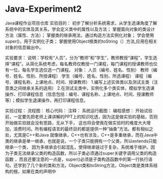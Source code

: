 # Java-Experiment2
Java课程作业项目仓库
实验目的：
初步了解分析系统需求，从学生选课角度了解系统中的实体及其关系，学会定义类中的属性以及方法；
掌握面向对象的类设计方法（属性、方法）；
掌握类的继承用法，通过构造方法实例化对象；
学会使用super()，用于实例化子类；
掌握使用Object根类的toString（）方法,应用在相关对象的信息输出中。

实验要求：
说明：学校有“人员”，分为“教师”和“学生”，教师教授“课程”，学生选择“课程”。从简化系统考虑，每名教师仅教授一门课程，每门课程的授课教师也仅有一位，每名学生选仅选一门课程。
对象：	人员（编号、姓名、性别）
                教师（编号、姓名、性别、所授课程）
	学生（编号、姓名、性别、所选课程）
	课程（编号、课程名称、上课地点、时间、授课教师）
1.编写上述实体类以及测试主类（注意类之间继承关系的适用）
2.在测试主类中，实例化多个类实体，模拟学生选课操作、打印课程信息（信息包括：编号、课程名称、上课地点、时间、授课教师 等）；模拟学生退课操作，再打印课程信息。

实验过程：
流程图：
核心代码：
注释：
系统运行截图：
编程感想：
        开始试验前，一定要先把老师上课讲解的PPT上的知识吃透，因为这是做实验的基础，否则开始做实验就会没有思路，无从下手，
这也将会使我在做实验时的难度大大增加，浪费时间。所有编程语言的最终目的都是提供一种“抽象”方法。都有相似之处，尤其是C++和Java
就像继承，C++也有涉及，C++是多重继承，而在Java中类的继承是单一继承，也就是说，一个子类只能拥有一个父类，所以extends只能继承一个类，
因为多继承会引起混乱，使得继承链过于复杂，系统难于维护。因为子类无法继承父类的构造函数，所以子类必须通过super关键字调用父类的构造函数
，而且还要注意的一点是，super()必须是子类构造函数中的第一行执行语句。还学到了几个新的类和方法，Object类和toString方法，Object类是类体系结构的根，如果在类的声明中
